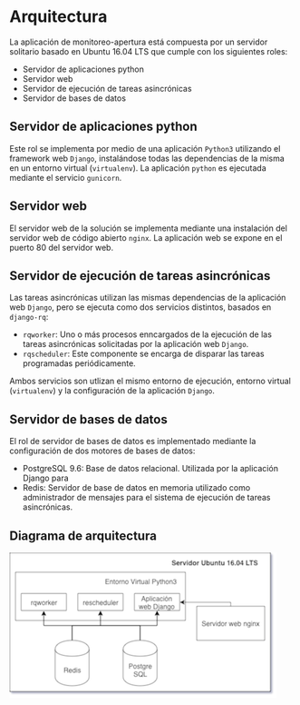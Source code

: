 # Arquitectura

La aplicación de monitoreo-apertura está compuesta por un servidor solitario basado en Ubuntu 16.04 LTS que cumple con los siguientes roles:

- Servidor de aplicaciones python
- Servidor web
- Servidor de ejecución de tareas asincrónicas
- Servidor de bases de datos

## Servidor de aplicaciones python

Este rol se implementa por medio de una aplicación `Python3` utilizando el framework web `Django`, instalándose todas las dependencias de la misma en un entorno virtual (`virtualenv`). La aplicación `python` es ejecutada mediante el servicio `gunicorn`.

## Servidor web

El servidor web de la solución se implementa mediante una instalación del servidor web de código abierto `nginx`. La aplicación web se expone en el puerto 80 del servidor web.

## Servidor de ejecución de tareas asincrónicas

Las tareas asincrónicas utilizan las mismas dependencias de la aplicación web `Django`, pero se ejecuta como dos servicios distintos, basados en `django-rq`:

- `rqworker`: Uno o más procesos enncargados de la ejecución de las tareas asincrónicas solicitadas por la aplicación web `Django`.
- `rqscheduler`: Este componente se encarga de disparar las tareas programadas periódicamente.

Ambos servicios son utlizan el mismo entorno de ejecución, entorno virtual (`virtualenv`) y la configuración de la aplicación `Django`.

## Servidor de bases de datos

El rol de servidor de bases de datos es implementado mediante la configuración de dos motores de bases de datos:

- PostgreSQL 9.6: Base de datos relacional. Utilizada por la aplicación Django para 
- Redis: Servidor de base de datos en memoria utilizado como administrador de mensajes para el sistema de ejecución de tareas asincrónicas.

## Diagrama de arquitectura

![arquitectura-monitoreo-apertura.png](./arquitectura-monitoreo-apertura.png)

